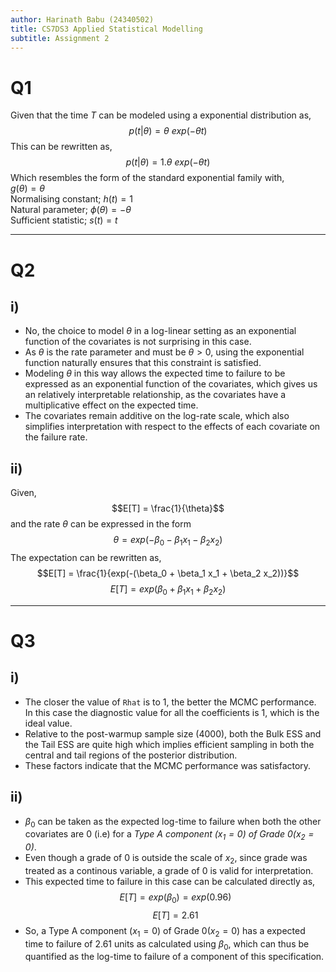 ```yaml
---
author: Harinath Babu (24340502)
title: CS7DS3 Applied Statistical Modelling
subtitle: Assignment 2
---
```


# Q1

Given that the time $T$ can be modeled using a exponential distribution as,
    $$p(t|\theta) = \theta\ exp(-\theta t)$$
This can be rewritten as,
    $$p(t|\theta) = 1 . \theta\ exp(-\theta t)$$
Which resembles the form of the standard exponential family with,  
        $g(\theta) = \theta$  
        Normalising constant; $h(t) = 1$  
        Natural parameter; $\phi(\theta) = -\theta$  
        Sufficient statistic; $s(t) = t$  

---
# Q2

## i)

- No, the choice to model $\theta$ in a log-linear setting as an exponential function of the covariates is not surprising in this case. 
- As $\theta$ is the rate parameter and must be $\theta > 0$, using the exponential function naturally ensures that this constraint is satisfied.
- Modeling $\theta$ in this way allows the expected time to failure to be expressed as an exponential function of the covariates, which gives us an relatively interpretable relationship, as the covariates have a multiplicative effect on the expected time.
- The covariates remain additive on the log-rate scale, which also simplifies interpretation with respect to the effects of each covariate on the failure rate.

## ii)

Given, 
    $$E[T] = \frac{1}{\theta}$$ 
and the rate $\theta$ can be expressed in the form
    $$\theta = exp(-\beta_0 - \beta_1 x_1 - \beta_2 x_2)$$
The expectation can be rewritten as,
    $$E[T] = \frac{1}{exp(-(\beta_0 + \beta_1 x_1 + \beta_2 x_2))}$$
    $$E[T] = exp(\beta_0 + \beta_1 x_1 + \beta_2 x_2)$$
    
---
# Q3

## i)

- The closer the value of `Rhat` is to 1, the better the MCMC performance. In this case the diagnostic value for all the coefficients is 1, which is the ideal value.
- Relative to the post-warmup sample size (4000), both the Bulk ESS and the Tail ESS are quite high which implies efficient sampling  in both the central and tail regions of the posterior distribution.
- These factors indicate that the MCMC performance was satisfactory.

## ii)

- $\beta_0$ can be taken as the expected log-time to failure when both the other covariates are 0 (i.e) for a *Type A component ($x_1=0$) of Grade 0($x_2=0$)*.
- Even though a grade of 0 is outside the scale of $x_2$, since grade was treated as a continous variable, a grade of 0 is valid for interpretation.
- This expected time to failure in this case can be calculated directly as,
    $$E[T] = exp(\beta_0) = exp(0.96)$$
    $$E[T] = 2.61$$
- So, a Type A component ($x_1=0$) of Grade 0($x_2=0$) has a expected time to failure of 2.61 units as calculated using $\beta_0$, which can thus be quantified as the log-time to failure of a component of this specification.
